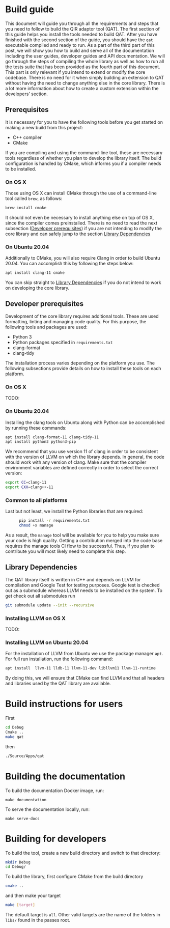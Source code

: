 # Build guide

This document will guide you through all the requirements and steps that you need to follow to build the QIR adaptor tool (QAT). The first section of this guide helps you install the tools needed to build QAT. After you have finished with the second section of the guide, you should have the `qat` executable compiled and ready to run. As a part of the third part of this post, we will show you how to build and serve all of the documentation including the user guides, developer guides and API documentation. We will go through the steps of compiling the whole library as well as how to run all the tests suite that has been provided as the fourth part of this document. This part is only relevant if you intend to extend or modify the core codebase. There is no need for it when simply building an extension to QAT without having the need to change anything else in the core library. There is a lot more information about how to create a custom extension within the developers’ section.

## Prerequisites

It is necessary for you to have the following tools before you get started on making a new build from this project:

- C++ compiler
- CMake

If you are compiling and using the command-line tool, these are necessary tools regardless of whether you plan to develop the library itself. The build configuration is handled by CMake, which informs you if a compiler needs to be installed.

### On OS X

Those using OS X can install CMake through the use of a command-line tool called `brew`, as follows:

```sh
brew install cmake
```

It should not even be necessary to install anything else on top of OS X, since the compiler comes preinstalled. There is no need to read the next subsection ([Developer prerequisites](#developer-prerequisites)) if you are not intending to modify the core library and can safely jump to the section [Library Dependencies](#library-dependencies)

### On Ubuntu 20.04

Additionally to CMake, you will also require Clang in order to build Ubuntu 20.04. You can accomplish this by following the steps below:

```sh
apt install clang-11 cmake
```

You can skip straight to [Library Dependencies](#library-dependencies) if you do not intend to work on developing the core library.

## Developer prerequisites

Development of the core library requires additional tools. These are used formatting, linting and managing code quality. For this purpose, the following tools and packages are used:

- Python 3
- Python packages specified in `requirements.txt`
- clang-format
- clang-tidy

The installation process varies depending on the platform you use. The following subsections provide details on how to install these tools on each platform.

### On OS X

TODO:

### On Ubuntu 20.04

Installing the clang tools on Ubuntu along with Python can be accomplished by running these commands:

```sh
apt install clang-format-11 clang-tidy-11
apt install python3 python3-pip
```

We recommend that you use version 11 of clang in order to be consistent with the version of LLVM on which the library depends. In general, the code should work with any version of clang. Make sure that the compiler environment variables are defined correctly in order to select the correct version:

```sh
export CC=clang-11
export CXX=clang++-11
```

### Common to all platforms

Last but not least, we install the Python libraries that are required:

```sh
      pip install -r requirements.txt
      chmod +x manage
```

As a result, the `manage` tool will be available for you to help you make sure your code is high quality. Getting a contribution merged into the code base requires the manage tools CI flow to be successful. Thus, if you plan to contribute you will most likely need to complete this step.

## Library Dependencies

The QAT library itself is written in C++ and depends on LLVM for compilation and Google Test for testing purposes. Google test is checked out as a submodule whereas LLVM needs to be installed on the system. To get check out all submodules run

```sh
git submodule update --init --recursive
```

### Installing LLVM on OS X

TODO:

### Installing LLVM on Ubuntu 20.04

For the installation of LLVM from Ubuntu we use the package manager `apt`. For full run installation, run the following command:

```sh
apt install  llvm-11 lldb-11 llvm-11-dev libllvm11 llvm-11-runtime
```

By doing this, we will ensure that CMake can find LLVM and that all headers and libraries used by the QAT library are available.

# Build instructions for users

First

```sh
cd Debug
Cmake ..
make qat
```

then

```sh
./Source/Apps/qat
```

# Building the documentation

To build the documentation Docker image, run:

```
make documentation
```

To serve the documentation locally, run:

```
make serve-docs
```

# Building for developers

To build the tool, create a new build directory and switch to that directory:

```sh
mkdir Debug
cd Debug/
```

To build the library, first configure CMake from the build directory

```sh
cmake ..
```

and then make your target

```sh
make [target]
```

The default target is `all`. Other valid targets are the name of the folders in `libs/` found in the passes root.

